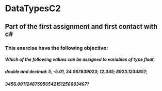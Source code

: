 # DataTypesC2

## Part of the first assignment and first contact with c#

### This exercise have the following objective: 
##### Which of the following values can be assigned to variables of type float,
##### double and decimal: 5, -5.01, 34.567839023; 12.345; 8923.1234857;
##### 3456.091124875956542151256683467?
